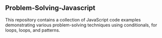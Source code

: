 ## Problem-Solving-Javascript
This repository contains a collection of JavaScript code examples demonstrating various problem-solving techniques using conditionals, for loops, loops, and patterns.
